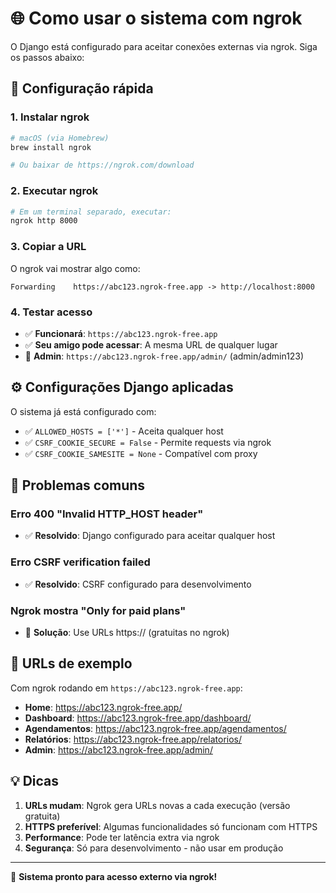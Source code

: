 # 🌐 Como usar o sistema com ngrok

O Django está configurado para aceitar conexões externas via ngrok. Siga os passos abaixo:

## 🚀 Configuração rápida

### 1. Instalar ngrok
```bash
# macOS (via Homebrew)
brew install ngrok

# Ou baixar de https://ngrok.com/download
```

### 2. Executar ngrok
```bash
# Em um terminal separado, executar:
ngrok http 8000
```

### 3. Copiar a URL
O ngrok vai mostrar algo como:
```
Forwarding    https://abc123.ngrok-free.app -> http://localhost:8000
```

### 4. Testar acesso
- ✅ **Funcionará**: `https://abc123.ngrok-free.app` 
- ✅ **Seu amigo pode acessar**: A mesma URL de qualquer lugar
- 🔐 **Admin**: `https://abc123.ngrok-free.app/admin/` (admin/admin123)

## ⚙️ Configurações Django aplicadas

O sistema já está configurado com:
- ✅ `ALLOWED_HOSTS = ['*']` - Aceita qualquer host
- ✅ `CSRF_COOKIE_SECURE = False` - Permite requests via ngrok  
- ✅ `CSRF_COOKIE_SAMESITE = None` - Compatível com proxy

## 🐛 Problemas comuns

### Erro 400 "Invalid HTTP_HOST header"
- ✅ **Resolvido**: Django configurado para aceitar qualquer host

### Erro CSRF verification failed
- ✅ **Resolvido**: CSRF configurado para desenvolvimento

### Ngrok mostra "Only for paid plans"
- 🔄 **Solução**: Use URLs https:// (gratuitas no ngrok)

## 🎯 URLs de exemplo

Com ngrok rodando em `https://abc123.ngrok-free.app`:

- **Home**: https://abc123.ngrok-free.app/
- **Dashboard**: https://abc123.ngrok-free.app/dashboard/
- **Agendamentos**: https://abc123.ngrok-free.app/agendamentos/
- **Relatórios**: https://abc123.ngrok-free.app/relatorios/
- **Admin**: https://abc123.ngrok-free.app/admin/

## 💡 Dicas

1. **URLs mudam**: Ngrok gera URLs novas a cada execução (versão gratuita)
2. **HTTPS preferível**: Algumas funcionalidades só funcionam com HTTPS
3. **Performance**: Pode ter latência extra via ngrok
4. **Segurança**: Só para desenvolvimento - não usar em produção

---

🚀 **Sistema pronto para acesso externo via ngrok!**